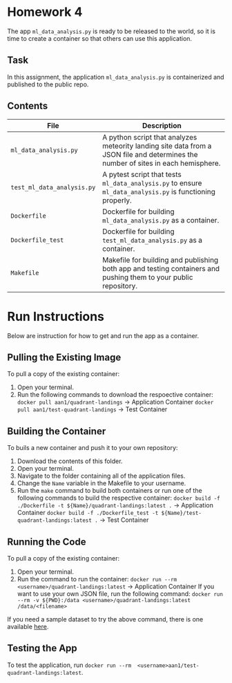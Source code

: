 # Homework 4
The app `ml_data_analysis.py` is ready to be released to the world, so it is time to create a container so that others can use this application. 

## Task
In this assignment, the application `ml_data_analysis.py` is containerized and published to the public repo.

## Contents
| File | Description | 
| - | - |
| `ml_data_analysis.py` | A python script that analyzes meteority landing site data from a JSON file and determines the number of sites in each hemisphere. |
| `test_ml_data_analysis.py` | A pytest script that tests `ml_data_analysis.py` to ensure `ml_data_analysis.py` is functioning properly. | 
| `Dockerfile` | Dockerfile for building `ml_data_analysis.py` as a container. |
| `Dockerfile_test` | Dockerfile for building `test_ml_data_analysis.py` as a container. |
| `Makefile` | Makefile for building and publishing both app and testing containers and pushing them to your public repository. |

# Run Instructions
Below are instruction for how to get and run the app as a container.

## Pulling the Existing Image
To pull a copy of the existing container:
1. Open your terminal.
2. Run the following commands to download the respoective container:
   `docker pull aan1/quadrant-landings` -> Application Container
   `docker pull aan1/test-quadrant-landings` -> Test Container

## Building the Container
To buils a new container and push it to your own repository:
1. Download the contents of this folder.
2. Open your terminal.
3. Navigate to the folder containing all of the application files.
4. Change the `Name` variable in the Makefile to your username.
5. Run the `make` command to build both containers or run one of the following commands to build the respective container:
   `docker build -f ./Dockerfile -t ${Name}/quadrant-landings:latest .` -> Application Container
   `docker build -f ./Dockerfile_test -t ${Name}/test-quadrant-landings:latest .` -> Test Container

## Running the Code
To pull a copy of the existing container:
1. Open your terminal.
2. Run the command to run the container:
   `docker run --rm  <username>/quadrant-landings:latest` -> Application Container
   If you want to use your own JSON file, run the following command:
   `docker run --rm -v ${PWD}:/data <username>/quadrant-landings:latest /data/<filename>`

If you need a sample dataset to try the above command, there is one available [here](https://raw.githubusercontent.com/wjallen/coe332-sample-data/main/ML_Data_Sample.json).

## Testing the App
To test the application, run `docker run --rm  <username>aan1/test-quadrant-landings:latest`.
